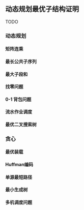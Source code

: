 ## 动态规划最优子结构证明

TODO

### 动态规划

#### 矩阵连乘

#### 最长公共子序列

#### 最大子段和

#### 找零问题

#### 0-1 背包问题

#### 流水作业调度

#### 最优二叉搜索树

### 贪心

#### 最优装载

#### Huffman编码

#### 单源最短路径

#### 最小生成树

#### 多机调度问题